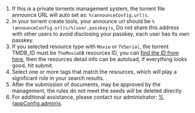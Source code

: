 1. If this is a private torrents management system, the torrent file announce URL will auto set as: `%(announceConfig.url)s`.
1. In your torrent create tools, your announce url should be `%(announceConfig.url)s/%(user.passkey)s`, Do not share this address with other users to avoid disclosing your passkey, each user has its own passkey.
1. If you selected resource type with `Movie` or `TVSerial`, the torrent TMDB_ID must be `TheMovieDB` resources ID, you can [find the ID from here](%(tmdbConfig.tmdbHome)s), then the resources detail info can be autoload, if everything looks good, hit submit.
1. Select one or more tags that match the resources, which will play a significant role in your search results.
1. After the submission of documents, may be approved by the management, the rules do not meet the seeds will be deleted directly.
1. For additional assistance, please contact our administrator: [%(appConfig.admin)s](mailto:%(appConfig.admin)s).